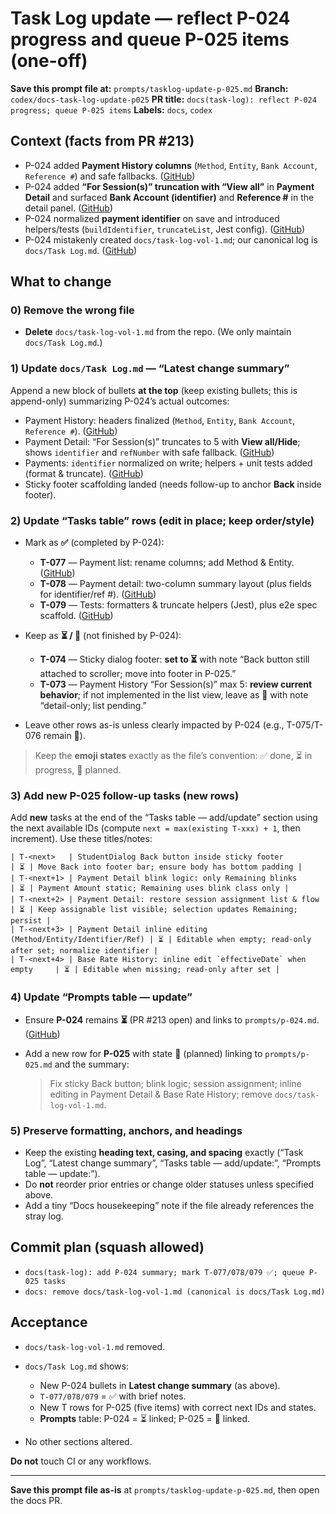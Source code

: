 # Task Log update — reflect P-024 progress and queue P-025 items (one-off)

**Save this prompt file at:** `prompts/tasklog-update-p-025.md`
**Branch:** `codex/docs-task-log-update-p025`
**PR title:** `docs(task-log): reflect P-024 progress; queue P-025 items`
**Labels:** `docs`, `codex`

## Context (facts from PR #213)

* P-024 added **Payment History columns** (`Method`, `Entity`, `Bank Account`, `Reference #`) and safe fallbacks. ([GitHub][1])
* P-024 added **“For Session(s)” truncation with “View all”** in **Payment Detail** and surfaced **Bank Account (identifier)** and **Reference #** in the detail panel. ([GitHub][1])
* P-024 normalized **payment identifier** on save and introduced helpers/tests (`buildIdentifier`, `truncateList`, Jest config). ([GitHub][1])
* P-024 mistakenly created `docs/task-log-vol-1.md`; our canonical log is `docs/Task Log.md`. ([GitHub][1])

## What to change

### 0) Remove the wrong file

* **Delete** `docs/task-log-vol-1.md` from the repo. (We only maintain `docs/Task Log.md`.)

### 1) Update `docs/Task Log.md` — “Latest change summary”

Append a new block of bullets **at the top** (keep existing bullets; this is append-only) summarizing P-024’s actual outcomes:

* Payment History: headers finalized (`Method`, `Entity`, `Bank Account`, `Reference #`). ([GitHub][1])
* Payment Detail: “For Session(s)” truncates to 5 with **View all/Hide**; shows `identifier` and `refNumber` with safe fallback. ([GitHub][1])
* Payments: `identifier` normalized on write; helpers + unit tests added (format & truncate). ([GitHub][1])
* Sticky footer scaffolding landed (needs follow-up to anchor **Back** inside footer).

### 2) Update “Tasks table” rows (edit in place; keep order/style)

* Mark as **✅** (completed by P-024):

  * **T-077** — Payment list: rename columns; add Method & Entity. ([GitHub][1])
  * **T-078** — Payment detail: two-column summary layout (plus fields for identifier/ref #). ([GitHub][1])
  * **T-079** — Tests: formatters & truncate helpers (Jest), plus e2e spec scaffold. ([GitHub][1])

* Keep as **⏳ / 🧭** (not finished by P-024):

  * **T-074** — Sticky dialog footer: **set to ⏳** with note “Back button still attached to scroller; move into footer in P-025.”
  * **T-073** — Payment History “For Session(s)” max 5: **review current behavior**; if not implemented in the list view, leave as 🧭 with note “detail-only; list pending.”

* Leave other rows as-is unless clearly impacted by P-024 (e.g., T-075/T-076 remain 🧭).

> Keep the **emoji states** exactly as the file’s convention: ✅ done, ⏳ in progress, 🧭 planned.

### 3) Add new **P-025** follow-up tasks (new rows)

Add **new** tasks at the end of the “Tasks table — add/update” section using the next available IDs (compute `next = max(existing T-xxx) + 1`, then increment). Use these titles/notes:

```
| T-<next>   | StudentDialog Back button inside sticky footer                | ⏳ | Move Back into footer bar; ensure body has bottom padding |
| T-<next+1> | Payment Detail blink logic: only Remaining blinks             | ⏳ | Payment Amount static; Remaining uses blink class only |
| T-<next+2> | Payment Detail: restore session assignment list & flow        | ⏳ | Keep assignable list visible; selection updates Remaining; persist |
| T-<next+3> | Payment Detail inline editing (Method/Entity/Identifier/Ref) | ⏳ | Editable when empty; read-only after set; normalize identifier |
| T-<next+4> | Base Rate History: inline edit `effectiveDate` when empty     | ⏳ | Editable when missing; read-only after set |
```

### 4) Update “Prompts table — update”

* Ensure **P-024** remains **⏳** (PR #213 open) and links to `prompts/p-024.md`. ([GitHub][1])
* Add a new row for **P-025** with state **🧭** (planned) linking to `prompts/p-025.md` and the summary:

  > Fix sticky Back button; blink logic; session assignment; inline editing in Payment Detail & Base Rate History; remove `docs/task-log-vol-1.md`.

### 5) Preserve formatting, anchors, and headings

* Keep the existing **heading text, casing, and spacing** exactly (“Task Log”, “Latest change summary”, “Tasks table — add/update:”, “Prompts table — update:”).
* Do **not** reorder prior entries or change older statuses unless specified above.
* Add a tiny “Docs housekeeping” note if the file already references the stray log.

## Commit plan (squash allowed)

* `docs(task-log): add P-024 summary; mark T-077/078/079 ✅; queue P-025 tasks`
* `docs: remove docs/task-log-vol-1.md (canonical is docs/Task Log.md)`

## Acceptance

* `docs/task-log-vol-1.md` removed.
* `docs/Task Log.md` shows:

  * New P-024 bullets in **Latest change summary** (as above).
  * `T-077/078/079` = ✅ with brief notes.
  * New T rows for P-025 (five items) with correct next IDs and states.
  * **Prompts** table: P-024 = ⏳ linked; P-025 = 🧭 linked.
* No other sections altered.

**Do not** touch CI or any workflows.

---

**Save this prompt file as-is** at `prompts/tasklog-update-p-025.md`, then open the docs PR.

[1]: https://github.com/Artifact-of-the-Establisher/ArtifactoftheEstablisher/pull/213
